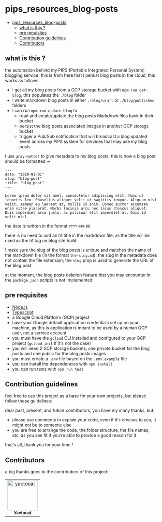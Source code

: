 # pips_resources_blog-posts

<!-- TOC -->

- [pips_resources_blog-posts](#pips_resources_blog-posts)
  - [what is this ?](#what-is-this-)
  - [pre requisites](#pre-requisites)
  - [Contribution guidelines](#contribution-guidelines)
  - [Contributors](#contributors)

<!-- /TOC -->

## what is this ?

the automation behind my PIPS (Portable Integrated Personal System) blogging service, this is from here that I persist blog posts in the cloud, this works as follows:

- I get all my blog posts from a GCP storage bucket with `npm run get-blog`, this populates the `./blog` folder
- I write markdown blog posts in either `./blog/draft` or `./blog/published` folders
- I can run `npm run update-blog` to
  - read and create/update the blog posts Markdown files back in their bucket
  - persist the blog posts associated images in another GCP storage bucket
  - trigger a Pub/Sub notification that will broadcast a blog updated event across my PIPS system for services that may use my blog posts

I use `gray-matter` to give metadata to my blog posts, this is how a blog post should be formatted =>

```
---
date: "2020-01-01"
slug: "blog-post"
title: "blog post"
---

Lorem ipsum dolor sit amet, consectetur adipiscing elit. Nunc ut lobortis leo. Phasellus aliquet velit ut sagittis tempor. Aliquam nisl velit, semper eu laoreet at, mollis id enim. Donec auctor accumsan enim vitae placerat. Morbi lacinia arcu nec lacus rhoncus aliquet. Duis imperdiet arcu justo, ac pulvinar elit imperdiet at. Duis id velit nisl.
```

the date is written in the format `YYYY-MM-DD`

there is no need to add an h1 title in the markdown file, as the title will be used as the h1 tag on blog site build

! make sure the slug of the blog posts is unique and matches the name of the markdown file (in the format `the-slug.md`), the slug in the metadata does not contain the file extension; the `slug` prop is used to generate the URL of the blog post

at the moment, the blog posts deletion feature that you may encounter in the `package.json` scripts is not implemented

## pre requisites

- [Node.js](https://nodejs.org/en/)
- [Typescript](https://www.typescriptlang.org/)
- a Google Cloud Platform (GCP) project
- have your Google default application credentials set up on your machine, as this is application is meant to be used by a human GCP user, not a service account
- you must have the `gcloud` CLI installed and configured to your GCP project (`gcloud init` if it's not the case)
- you will need 2 GCP storage buckets, one private bucket for the blog posts and one public for the blog posts images
- you must create a `.env` file based on the `.env.example` file
- you can install the dependencies with `npm install`
- you can run tests with `npm run test`

## Contribution guidelines

feel free to use this project as a base for your own projects, but please follow these guidelines:

dear past, present, and future contributors, you have my many thanks, but:

- please use comments to explain your code, even if it's obvious to you, it might not be to someone else
- you are free to arrange the code, the folder structure, the file names, etc. as you see fit if you're able to provide a good reason for it

that's all, thank you for your time !

## Contributors

a big thanks goes to the contributors of this project:

<table>
<tbody>
    <tr>
        <td align="center"><a href="https://github.com/yactouat"><img src="https://avatars.githubusercontent.com/u/37403808?v=4" width="100px;" alt="yactouat"/><br /><sub><b>Yactouat</b></sub></a><br /><a href="https://github.com/yactouat"></td>
    </tr>
</tbody>
</table>
